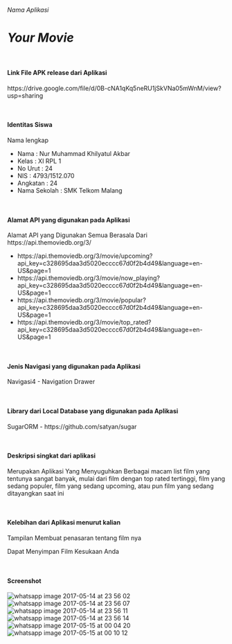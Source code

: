 ###### Nama Aplikasi
<H1><i>Your Movie</i></H1>
<br>

#### Link File APK release dari Aplikasi 
<P>https://drive.google.com/file/d/0B-cNA1qKq5neRU1jSkVNa05mWnM/view?usp=sharing</P>
<br>

#### Identitas Siswa
Nama lengkap
  * Nama          : Nur Muhammad Khilyatul Akbar
  * Kelas         : XI RPL 1
  * No Urut       : 24
  * NIS           : 4793/1512.070
  * Angkatan      : 24
  * Nama Sekolah  : SMK Telkom Malang
  <br> 

#### Alamat API yang digunakan pada Aplikasi
<P> Alamat API yang Digunakan Semua Berasala Dari https://api.themoviedb.org/3/</P>
<ul>
<li>https://api.themoviedb.org/3/movie/upcoming?api_key=c328695daa3d5020ecccc67d0f2b4d49&language=en-US&page=1</li>
<li>https://api.themoviedb.org/3/movie/now_playing?api_key=c328695daa3d5020ecccc67d0f2b4d49&language=en-US&page=1</li>
<li>https://api.themoviedb.org/3/movie/popular?api_key=c328695daa3d5020ecccc67d0f2b4d49&language=en-US&page=1</li>
<li>https://api.themoviedb.org/3/movie/top_rated?api_key=c328695daa3d5020ecccc67d0f2b4d49&language=en-US&page=1</li>

</ul><br>


#### Jenis Navigasi yang digunakan pada Aplikasi
<P>Navigasi4 - Navigation Drawer</P>
<br>

#### Library dari Local Database yang digunakan pada Aplikasi
<P>SugarORM - https://github.com/satyan/sugar</P>
<br>

#### Deskripsi singkat dari aplikasi
<P>Merupakan Aplikasi Yang Menyuguhkan Berbagai macam list film yang tentunya sangat banyak, mulai dari film dengan top rated tertinggi, film yang sedang populer, film yang sedang upcoming, atau pun film yang sedang ditayangkan saat ini</P>
<br>

#### Kelebihan dari Aplikasi menurut kalian
<P>Tampilan Membuat penasaran tentang film nya</P>
<P>Dapat Menyimpan Film Kesukaan Anda</P>
<br>

#### Screenshot
![whatsapp image 2017-05-14 at 23 56 02](https://cloud.githubusercontent.com/assets/22127632/26036167/133280ec-3903-11e7-977c-d08b2071ca7f.jpeg)
![whatsapp image 2017-05-14 at 23 56 07](https://cloud.githubusercontent.com/assets/22127632/26036168/1333edc4-3903-11e7-9536-4733a30787c7.jpeg)
![whatsapp image 2017-05-14 at 23 56 11](https://cloud.githubusercontent.com/assets/22127632/26036169/13360cee-3903-11e7-8a45-a529dcf19c8d.jpeg)
![whatsapp image 2017-05-14 at 23 56 14](https://cloud.githubusercontent.com/assets/22127632/26036171/133b6248-3903-11e7-8491-7e851c18c7b6.jpeg)
![whatsapp image 2017-05-15 at 00 04 20](https://cloud.githubusercontent.com/assets/22127632/26036172/134abd6a-3903-11e7-9dc1-a3259350ff56.jpeg)
![whatsapp image 2017-05-15 at 00 10 12](https://cloud.githubusercontent.com/assets/22127632/26036170/1337898e-3903-11e7-92f2-e02e68d78379.jpeg)
